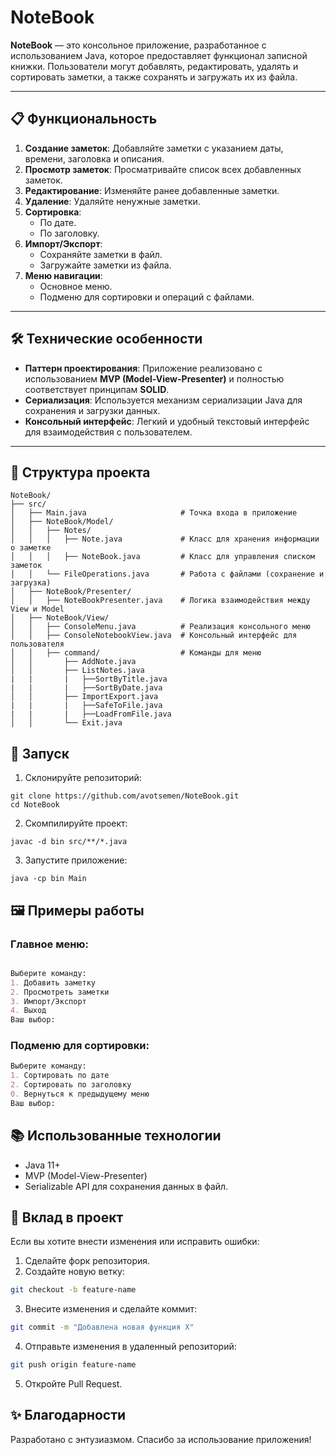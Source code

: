 # NoteBook

**NoteBook** — это консольное приложение, разработанное с использованием Java, которое предоставляет функционал записной книжки. Пользователи могут добавлять, редактировать, удалять и сортировать заметки, а также сохранять и загружать их из файла.

---

## 📋 Функциональность

1. **Создание заметок**: Добавляйте заметки с указанием даты, времени, заголовка и описания.
2. **Просмотр заметок**: Просматривайте список всех добавленных заметок.
3. **Редактирование**: Изменяйте ранее добавленные заметки.
4. **Удаление**: Удаляйте ненужные заметки.
5. **Сортировка**:
   - По дате.
   - По заголовку.
6. **Импорт/Экспорт**:
   - Сохраняйте заметки в файл.
   - Загружайте заметки из файла.
7. **Меню навигации**:
   - Основное меню.
   - Подменю для сортировки и операций с файлами.

---

## 🛠️ Технические особенности

- **Паттерн проектирования**: Приложение реализовано с использованием **MVP (Model-View-Presenter)** и полностью соответствует принципам **SOLID**.
- **Сериализация**: Используется механизм сериализации Java для сохранения и загрузки данных.
- **Консольный интерфейс**: Легкий и удобный текстовый интерфейс для взаимодействия с пользователем.

---

## 📂 Структура проекта

```plaintext
NoteBook/
├── src/
│   ├── Main.java                     # Точка входа в приложение
│   ├── NoteBook/Model/
│   │   ├── Notes/
│   │   │   ├── Note.java             # Класс для хранения информации о заметке
│   │   │   ├── NoteBook.java         # Класс для управления списком заметок
│   │   └── FileOperations.java       # Работа с файлами (сохранение и загрузка)
│   ├── NoteBook/Presenter/
│   │   ├── NoteBookPresenter.java    # Логика взаимодействия между View и Model
│   ├── NoteBook/View/
│   │   ├── ConsoleMenu.java          # Реализация консольного меню
│   │   ├── ConsoleNotebookView.java  # Консольный интерфейс для пользователя
│   │   ├── command/                  # Команды для меню
│   │       ├── AddNote.java
│   │       ├── ListNotes.java
|   |       |   ├──SortByTitle.java
|   |       |   ├──SortByDate.java
│   │       ├── ImportExport.java
|   |       |   ├──SafeToFile.java
|   |       |   ├──LoadFromFile.java
│   │       └── Exit.java
```

## 🚀 Запуск
1. Склонируйте репозиторий:

```
git clone https://github.com/avotsemen/NoteBook.git
cd NoteBook
```
2. Скомпилируйте проект:

```
javac -d bin src/**/*.java
```
3. Запустите приложение:


```
java -cp bin Main
```

## 🖼️ Примеры работы

### Главное меню:

``` markdown 

Выберите команду:
1. Добавить заметку
2. Просмотреть заметки
3. Импорт/Экспорт
4. Выход
Ваш выбор: 
```
### Подменю для сортировки:

``` markdown
Выберите команду:
1. Сортировать по дате
2. Сортировать по заголовку
0. Вернуться к предыдущему меню
Ваш выбор: 
```
## 📚 Использованные технологии

* Java 11+
* MVP (Model-View-Presenter)
* Serializable API для сохранения данных в файл.

## 🤝 Вклад в проект

Если вы хотите внести изменения или исправить ошибки:

1. Сделайте форк репозитория.
2. Создайте новую ветку:

``` bash
git checkout -b feature-name
```
3. Внесите изменения и сделайте коммит:

```bash
git commit -m "Добавлена новая функция X"
```

4. Отправьте изменения в удаленный репозиторий:

```bash
git push origin feature-name
```
5. Откройте Pull Request.


## ✨ Благодарности
Разработано с энтузиазмом. Спасибо за использование приложения!